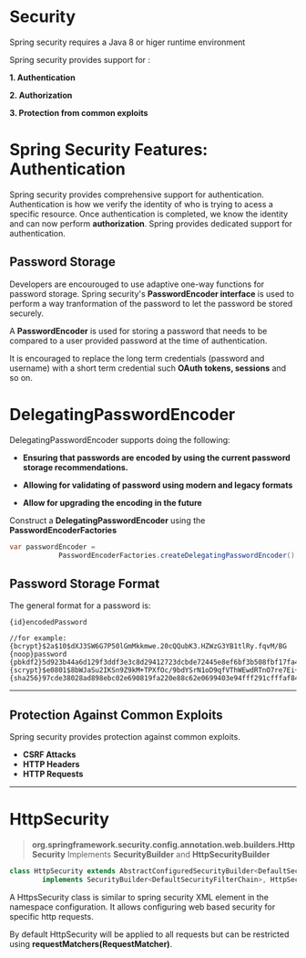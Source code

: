 # Security 

Spring security requires a Java 8 or higer runtime environment

Spring security provides support for :

**1. Authentication**

**2. Authorization**

**3. Protection from common exploits**

# Spring Security Features: Authentication

Spring security provides comprehensive support for authentication. Authentication is how we verify the identity of who is trying to acess a specific resource. Once authentication is completed, we know the identity and can now perform **authorization**. Spring provides dedicated support for authentication.

## Password Storage

Developers are encourouged to use adaptive one-way functions for password storage. Spring security's **PasswordEncoder interface** is used to perform a way tranformation of the password to let the password be stored securely.

A **PasswordEncoder** is used for storing a password that needs to be compared to a user provided password at the time of authentication.

It is encouraged to replace the long term credentials (password and username) with a short term credential such **OAuth tokens, sessions** and so on.


# DelegatingPasswordEncoder

DelegatingPasswordEncoder supports doing the following:

* **Ensuring that passwords are encoded by using the current password storage recommendations.**

* **Allowing for validating of password using modern and legacy formats**

* **Allow for upgrading the encoding in the future**

Construct a **DelegatingPasswordEncoder** using the **PasswordEncoderFactories**

```java
var passwordEncoder = 
            PasswordEncoderFactories.createDelegatingPasswordEncoder();
```

## Password Storage Format

The general format for a password is:

```text
{id}encodedPassword

//for example:
{bcrypt}$2a$10$dXJ3SW6G7P50lGmMkkmwe.20cQQubK3.HZWzG3YB1tlRy.fqvM/BG
{noop}password
{pbkdf2}5d923b44a6d129f3ddf3e3c8d29412723dcbde72445e8ef6bf3b508fbf17fa4ed4d6b99ca763d8dc
{scrypt}$e0801$8bWJaSu2IKSn9Z9kM+TPXfOc/9bdYSrN1oD9qfVThWEwdRTnO7re7Ei+fUZRJ68k9lTyuTeUp4of4g24hHnazw==$OAOec05+bXxvuu/1qZ6NUR+xQYvYv7BeL1QxwRpY5Pc=
{sha256}97cde38028ad898ebc02e690819fa220e88c62e0699403e94fff291cfffaf8410849f27605abcbc0
```

- - -

## Protection Against Common Exploits

Spring security provides protection against common exploits.

* **CSRF Attacks**
* **HTTP Headers**
* **HTTP Requests**


- - -

# HttpSecurity
> **org.springframework.security.config.annotation.web.builders.HttpSecurity** 
> Implements **SecurityBuilder** and **HttpSecurityBuilder**

```java
class HttpSecurity extends AbstractConfiguredSecurityBuilder<DefaultSecurityFilterChain, HttpSecurity>
		implements SecurityBuilder<DefaultSecurityFilterChain>, HttpSecurityBuilder<HttpSecurity>
```

A HttpsSecurity class is similar to spring security <http> XML element in the namespace configuration. It allows configuring web based security for specific http requests.

By default HttpSecurity will be applied to all requests but can be restricted using **requestMatchers(RequestMatcher)**.










